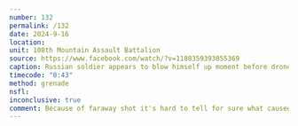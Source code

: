```yaml
---
number: 132
permalink: /132
date: 2024-9-16
location: 
unit: 108th Mountain Assault Battalion
source: https://www.facebook.com/watch/?v=1180359393055369
caption: Russian soldier appears to blow himself up moment before drone dropped grenade hits him
timecode: "0:43"
method: grenade
nsfl: 
inconclusive: true
comment: Because of faraway shot it's hard to tell for sure what caused the explosion.
---
```

<script async src="https://telegram.org/js/telegram-widget.js?22" data-telegram-post="ukr_pics/23619" data-width="100%" data-userpic="false"></script>